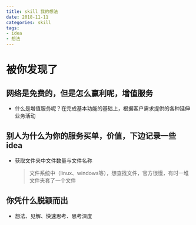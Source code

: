 ```yaml
---
title: skill 我的想法
date: 2018-11-11
categories: skill
tags:
- idea
- 想法
---
```


# 被你发现了

## 网络是免费的，但是怎么赢利呢，增值服务
- 什么是增值服务呢？在完成基本功能的基础上，根据客户需求提供的各种延伸业务活动

## 别人为什么为你的服务买单，价值，下边记录一些idea
- 获取文件夹中文件数量与文件名称
  > 文件系统中（linux、windows等），想查找文件，官方很慢，有时一堆文件夹套了一个文件

## 你凭什么脱颖而出
- 想法、见解、快速思考、思考深度
